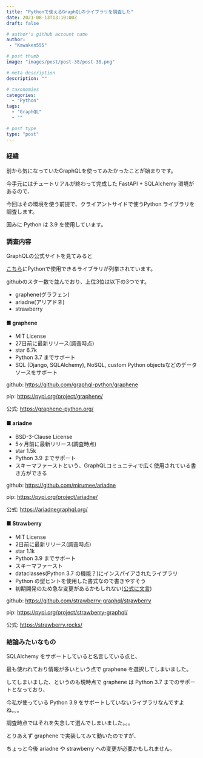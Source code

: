 ```yaml
---
title: "Pythonで使えるGraphQLのライブラリを調査した"
date: 2021-08-13T13:10:00Z
draft: false

# author's github account name
author:
 - "Kawaken555"

# post thumb
image: "images/post/post-38/post-38.png"

# meta description
description: ""

# taxonomies
categories: 
  - "Python"
tags:
  - "GraphQL"
  - ""

# post type
type: "post"
---
```


### 経緯   

前から気になっていたGraphQLを使ってみたかったことが始まりです。        

今手元にはチュートリアルが終わって完成した FastAPI + SQLAlchemy 環境があるので、     

今回はその環境を使う前提で、クライアントサイドで使うPython ライブラリを調査します。     

因みに Python は 3.9 を使用しています。



### 調査内容   

GraphQLの公式サイトを見てみると  

[こちら](https://graphql.org/code/#python)にPythonで使用できるライブラリが列挙されています。    

githubのスター数で並んでおり、上位3位は以下の3つです。



* graphene(グラフェン)
* ariadne(アリアドネ)
* strawberry





#### ■ graphene

* MIT License
* 27日前に最新リリース(調査時点)
* star 6.7k    
* Python 3.7 までサポート
* SQL (Django, SQLAlchemy), NoSQL, custom Python objectsなどのデータソースをサポート   



github:  https://github.com/graphql-python/graphene  

pip:   https://pypi.org/project/graphene/  

公式: https://graphene-python.org/  



#### ■ ariadne

* BSD-3-Clause License
* 5ヶ月前に最新リリース(調査時点)
* star 1.5k    
* Python 3.9 までサポート
* スキーマファーストという、GraphQLコミュニティで広く使用されている書き方ができる



github:  https://github.com/mirumee/ariadne  

pip:   https://pypi.org/project/ariadne/  

公式: https://ariadnegraphql.org/ 



#### 



#### ■ Strawberry

* MIT License
* 2日前に最新リリース(調査時点)
* star 1.1k    
* Python 3.9 までサポート
* スキーマファースト
* dataclasses(Python 3.7 の機能？)にインスパイアされたライブラリ   
* Python の型ヒントを使用した書式なので書きやすそう     
* 初期開発のため急な変更があるかもしれない([公式に文言](https://strawberry.rocks/docs/general/why#why-should-you-use-strawberry))





github:  https://github.com/strawberry-graphql/strawberry  

pip:   https://pypi.org/project/strawberry-graphql/  

公式: https://strawberry.rocks/   





### 結論みたいなもの     

SQLAlchemy をサポートしていると名言している点と、

最も使われており情報が多いという点で graphene を選択してしまいました。   

してしまいました、というのも現時点で graphene は Python 3.7 までのサポートとなっており、   

今私が使っている Python 3.9 をサポートしていないライブラリなんですよね。。。

調査時点ではそれを失念して選んでしまいました。。。



とりあえず graphene で実装してみて動いたのですが、   

ちょっと今後 ariadne や strawberry への変更が必要かもしれません。     

